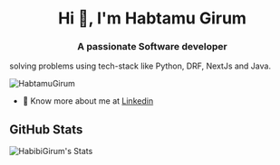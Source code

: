 <h1 align="center">Hi 👋, I'm Habtamu Girum</h1>
<h3 align="center">A passionate Software developer</h3>  solving problems using tech-stack like Python, DRF, NextJs and Java.

<p align="left"> <img src="https://komarev.com/ghpvc/?username=HabibiGirum&abbreviated=true" alt="HabtamuGirum" /> </p>


- 👨 Know more about me at [Linkedin](https://www.linkedin.com/in/habtamu-girum-832082245)

## GitHub Stats

![HabibiGirum's Stats](https://github-readme-stats.vercel.app/api?username=HabibiGirum&theme=dark&show_icons=true&hide_border=false&count_private=true)




